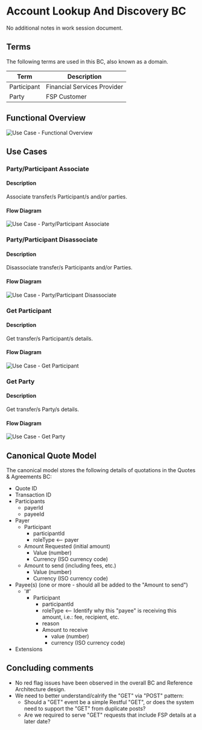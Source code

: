 # Account Lookup And Discovery BC

No additional notes in work session document.

## Terms

The following terms are used in this BC, also known as a domain.

| Term | Description |
|---|---|
| Participant | Financial Services Provider |
| Party | FSP Customer |

## Functional Overview

![Use Case - Functional Overview](./assets/aldFunctionalFlow20210825.png)
>

## Use Cases

### Party/Participant Associate

#### Description

Associate transfer/s Participant/s and/or parties.

#### Flow Diagram

![Use Case - Party/Participant Associate](./assets/aldPartyParticipantAssoc_20210825.png)
>

### Party/Participant Disassociate

#### Description

Disassociate transfer/s Participants and/or Parties.

#### Flow Diagram

![Use Case - Party/Participant Disassociate](./assets/aldPartyParticipantDisassoc_20210825.png)
>

### Get Participant

#### Description

Get transfer/s Participant/s details.

#### Flow Diagram

![Use Case - Get Participant](./assets/aldGetParticipant_20210825.png)
>

### Get Party

#### Description

Get transfer/s Party/s details.

#### Flow Diagram

![Use Case - Get Party](./assets/aldGetParty_20210825.png)
>
## Canonical Quote Model

The canonical model stores the following details of quotations in the Quotes & Agreements BC:

 - Quote ID
 - Transaction ID
 - Participants
   - payerId
   - payeeId
 - Payer
   - Participant
     - participantId
     - roleType <-- payer
   - Amount Requested (initial amount)
     - Value (number)
     - Currency (ISO currency code)
    - Amount to send (including fees, etc.)
      - Value (number)
      - Currency (ISO currency code)
 - Payee(s) (one or more - should all be added to the "Amount to send")
   - '#'
     - Participant
       - participantId
       - roleType <-- Identify why this "payee" is receiving this amount, i.e.: fee, recipient, etc.
       - reason
       - Amount to receive
         - value (number)
         - currency (ISO currency code)
 - Extensions

## Concluding comments

 * No red flag issues have been observed in the overall BC and Reference Architecture design.
 * We need to better understand/calrify the "GET" via "POST" pattern:
   * Should a "GET" event be a simple Restful "GET", or does the system need to support the "GET" from duplicate posts?
   * Are we required to serve "GET" requests that include FSP details at a later date?


<!--## Notes -->
<!-- Footnotes themselves at the bottom. -->

[^1]: Common Interfaces: [Mojaloop Common Interface List](../../commonInterfaces.md)
